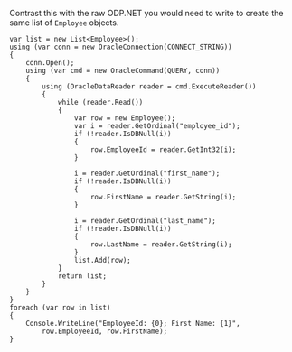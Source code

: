 Contrast this with the raw ODP.NET you would need to write to create the same list of `Employee` objects.

    var list = new List<Employee>();
    using (var conn = new OracleConnection(CONNECT_STRING))
    {
        conn.Open();
        using (var cmd = new OracleCommand(QUERY, conn))
        {
            using (OracleDataReader reader = cmd.ExecuteReader())
            {
                while (reader.Read())
                {
                    var row = new Employee();
                    var i = reader.GetOrdinal("employee_id");
                    if (!reader.IsDBNull(i))
                    {
                        row.EmployeeId = reader.GetInt32(i);
                    }

                    i = reader.GetOrdinal("first_name");
                    if (!reader.IsDBNull(i))
                    {
                        row.FirstName = reader.GetString(i);
                    }

                    i = reader.GetOrdinal("last_name");
                    if (!reader.IsDBNull(i))
                    {
                        row.LastName = reader.GetString(i);
                    }
                    list.Add(row);
                }
                return list;
            }
        }
    }
    foreach (var row in list)
    {
        Console.WriteLine("EmployeeId: {0}; First Name: {1}",
            row.EmployeeId, row.FirstName);
    }
